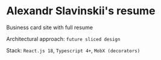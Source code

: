 # Alexandr Slavinskii's resume

Business card site with full resume

Architectural approach: `future sliced design`

Stack: `React.js 18`, `Typescript 4+`, `MobX (decorators)`